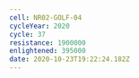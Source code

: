 ```yaml
---
cell: NR02-GOLF-04
cycleYear: 2020
cycle: 37
resistance: 1900000
enlightened: 395000
date: 2020-10-23T19:22:24.182Z
---
```

